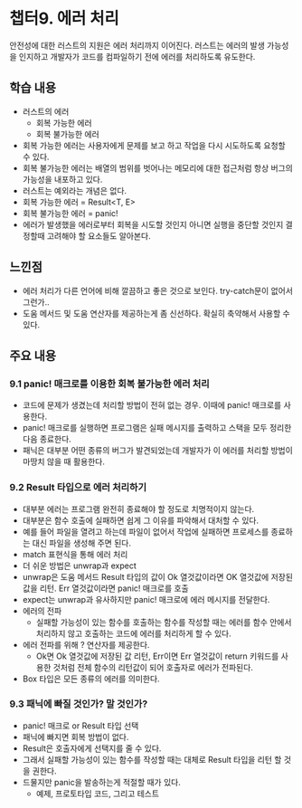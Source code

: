 # 챕터9. 에러 처리

안전성에 대한 러스트의 지원은 에러 처리까지 이어진다.
러스트는 에러의 발생 가능성을 인지하고 개발자가 코드를 컴파일하기 전에 에러를 처리하도록 유도한다.

## 학습 내용
- 러스트의 에러
    - 회복 가능한 에러
    - 회복 불가능한 에러
- 회복 가능한 에러는 사용자에게 문제를 보고 하고 작업을 다시 시도하도록 요청할 수 있다.
- 회복 불가능한 에러는 배열의 범위를 벗어나는 메모리에 대한 접근처럼 항상 버그의 가능성을 내포하고 있다.
- 러스트는 예외라는 개념은 없다.
- 회복 가능한 에러 = Result<T, E>
- 회복 불가능한 에러 = panic!
- 에러가 발생했을 에러로부터 회복을 시도할 것인지 아니면 실행을 중단할 것인지 결정할때 고려해야 할 요소들도 알아본다.

## 느낀점

- 에러 처리가 다른 언어에 비해 깔끔하고 좋은 것으로 보인다. try-catch문이 없어서 그런가..
- 도움 메서드 및 도움 연산자를 제공하는게 좀 신선하다. 확실히 축약해서 사용할 수 있다.

## 주요 내용

### 9.1 panic! 매크로를 이용한 회복 불가능한 에러 처리

- 코드에 문제가 생겼는데 처리할 방법이 전혀 없는 경우. 이때에 panic! 매크로를 사용한다.
- panic! 매크로를 실행하면 프로그램은 실패 메시지를 출력하고 스택을 모두 정리한 다음 종료한다.
- 패닉은 대부분 어떤 종류의 버그가 발견되었는데 개발자가 이 에러를 처리할 방법이 마땅치 않을 때 활용한다.

### 9.2 Result 타입으로 에러 처리하기
- 대부분 에러는 프로그램 완전히 종료해야 할 정도로 치명적이지 않는다.
- 대부분은 함수 호출에 실패하면 쉽게 그 이유를 파악해서 대처할 수 있다.
- 예를 들어 파일을 열려고 하는데 파일이 없어서 작업에 실패하면 프로세스를 종료하는 대신 파일을 생성해 주면 된다.
- match 표현식을 통해 에러 처리
- 더 쉬운 방법은 unwrap과 expect
- unwrap은 도움 메서드 Result 타입의 값이 Ok 열것값이라면 OK 열것값에 저장된 값을 리턴. Err 열것값이라면 panic! 매크로를 호출
- expect는 unwrap과 유사하지만 panic! 매크로에 에러 메시지를 전달한다.
- 에러의 전파
    - 실패할 가능성이 있는 함수를 호출하는 함수를 작성할 때는 에러를 함수 안에서 처리하지 않고 호출하는 코드에 에러를 처리하게 할 수 있다.
- 에러 전파를 위해 ? 연산자를 제공한다.
    - Ok면 Ok 열것값에 저장된 값 리턴, Err이면 Err 열것값이 return 키워드를 사용한 것처럼 전체 함수의 리턴값이 되어 호출자로 에러가 전파된다.
- Box<dyn Error> 타입은 모든 종류의 에러를 의미한다.

### 9.3 패닉에 빠질 것인가? 말 것인가?
- panic! 매크로 or Result 타입 선택
- 패닉에 빠지면 회복 방법이 없다.
- Result은 호출자에게 선택지를 줄 수 있다.
- 그래서 실패할 가능성이 있는 함수를 작성할 때는 대체로 Result 타입을 리턴 할 것을 권한다.
- 드물지만 panic을 발송하는게 적절할 때가 있다.
    - 예제, 프로토타입 코드, 그리고 테스트
    